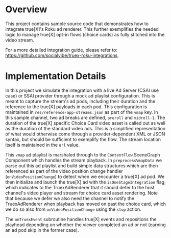 # Overview

This project contains sample source code that demonstrates how to integrate true[X]'s Roku
ad renderer. This further exemplifies the needed logic to manage true[X] opt-in flows (choice cards) as 
fully stitched into the video stream. 

For a more detailed integration guide, please refer to: https://github.com/socialvibe/truex-roku-integrations.

# Implementation Details

In this project we simulate the integration with a live Ad Server (CSAI use case) or SSAI provider through a mock ad playlist configuration. This is meant to capture the stream's ad pods, including their duration and the reference to the true[X] payloads in each pod. This configuration is maintained in `res/reference-app-streams.json` as part of the `vmap` key. In this sample channel, two ad breaks are defined, `preroll` and `midroll-1`. The duration of the true[X] specific Choice Card video asset is called out as well as the duration of the standard video ads. This is a simplified representation of what would otherwise come through a provider-dependent XML or JSON syntax, but should be sufficient to exemplify the flow. The stream location itself is maintained in the `url` value.

This `vmap` ad playlist is marshaled through to the `ContentFlow` SceneGraph Component which handles the stream playback. In `preprocessVmapData` we parse out this ad playlist and build simple data structures which are then referenced as part of the video position change handler (`onVideoPositionChange`) to detect when we encounter a true[X] ad pod. We then initialize and launch the true[X] ad with the `isOneStageIntegration` flag, which indicates to the TruexAdRenderer that it should defer to the host channel's video player and stream for choice card asset rendering. Note that because we defer we also need the channel to notify the TruexAdRenderer when playback has moved on past the choice card, which we do so also from `onVideoPositionChange` using the `stop` action.

The `onTruexEvent` subroutine handles true[X] events and repositions the playhead depending on whether the viewer completed an ad or not (earning an ad pod skip in the former case). 
